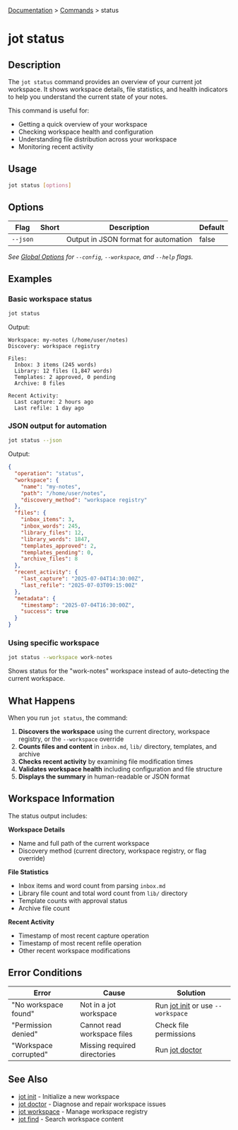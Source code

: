 [Documentation](../README.md) > [Commands](README.md) > status

# jot status

## Description

The `jot status` command provides an overview of your current jot workspace. It shows workspace details, file statistics, and health indicators to help you understand the current state of your notes.

This command is useful for:
- Getting a quick overview of your workspace
- Checking workspace health and configuration
- Understanding file distribution across your workspace
- Monitoring recent activity

## Usage

```bash
jot status [options]
```

## Options

| Flag | Short | Description | Default |
|------|-------|-------------|---------|
| `--json` | | Output in JSON format for automation | false |

*See [Global Options](README.md#global-options) for `--config`, `--workspace`, and `--help` flags.*

## Examples

### Basic workspace status

```bash
jot status
```

Output:

```
Workspace: my-notes (/home/user/notes)
Discovery: workspace registry

Files:
  Inbox: 3 items (245 words)
  Library: 12 files (1,847 words)
  Templates: 2 approved, 0 pending
  Archive: 8 files

Recent Activity:
  Last capture: 2 hours ago
  Last refile: 1 day ago
```

### JSON output for automation

```bash
jot status --json
```

Output:

```json
{
  "operation": "status",
  "workspace": {
    "name": "my-notes",
    "path": "/home/user/notes",
    "discovery_method": "workspace registry"
  },
  "files": {
    "inbox_items": 3,
    "inbox_words": 245,
    "library_files": 12,
    "library_words": 1847,
    "templates_approved": 2,
    "templates_pending": 0,
    "archive_files": 8
  },
  "recent_activity": {
    "last_capture": "2025-07-04T14:30:00Z",
    "last_refile": "2025-07-03T09:15:00Z"
  },
  "metadata": {
    "timestamp": "2025-07-04T16:30:00Z",
    "success": true
  }
}
```

### Using specific workspace

```bash
jot status --workspace work-notes
```

Shows status for the "work-notes" workspace instead of auto-detecting the current workspace.

## What Happens

When you run `jot status`, the command:

1. **Discovers the workspace** using the current directory, workspace registry, or the `--workspace` override
2. **Counts files and content** in `inbox.md`, `lib/` directory, templates, and archive
3. **Checks recent activity** by examining file modification times
4. **Validates workspace health** including configuration and file structure
5. **Displays the summary** in human-readable or JSON format

## Workspace Information

The status output includes:

**Workspace Details**
- Name and full path of the current workspace
- Discovery method (current directory, workspace registry, or flag override)

**File Statistics**
- Inbox items and word count from parsing `inbox.md`
- Library file count and total word count from `lib/` directory
- Template counts with approval status
- Archive file count

**Recent Activity**
- Timestamp of most recent capture operation
- Timestamp of most recent refile operation
- Other recent workspace modifications

## Error Conditions

| Error | Cause | Solution |
|-------|-------|----------|
| "No workspace found" | Not in a jot workspace | Run [jot init](jot-init.md) or use `--workspace` |
| "Permission denied" | Cannot read workspace files | Check file permissions |
| "Workspace corrupted" | Missing required directories | Run [jot doctor](jot-doctor.md) |

## See Also

- [jot init](jot-init.md) - Initialize a new workspace
- [jot doctor](jot-doctor.md) - Diagnose and repair workspace issues
- [jot workspace](jot-workspace.md) - Manage workspace registry
- [jot find](jot-find.md) - Search workspace content
